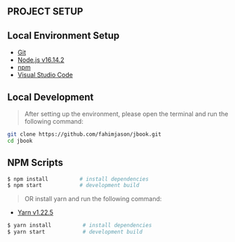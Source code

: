 ## PROJECT SETUP

## Local Environment Setup

- [Git](https://git-scm.com/)
- [Node.js v16.14.2](https://nodejs.org/en/)
- [npm](https://docs.npmjs.com/downloading-and-installing-node-js-and-npm)
- [Visual Studio Code](https://code.visualstudio.com/)

## Local Development

> After setting up the environment, please open the terminal and run the following command:

```bash
git clone https://github.com/fahimjason/jbook.git
cd jbook
```
## NPM Scripts

```bash
$ npm install          # install dependencies
$ npm start            # development build
```

>OR install yarn and run the following command:

- [Yarn v1.22.5](https://classic.yarnpkg.com/en/docs/install/#windows-stable)

```bash
$ yarn install          # install dependencies
$ yarn start            # development build
```
